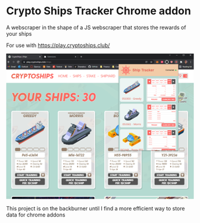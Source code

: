 # Crypto Ships Tracker Chrome addon

A webscraper in the shape of a JS webscraper that stores the rewards of your ships

For use with https://play.cryptoships.club/

![Screenshot](images/mockup.png)

This project is on the backburner until I find a more efficient way to store data for chrome addons
